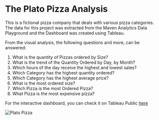 # The Plato Pizza Analysis
This is a fictional pizza company that deals with various pizza categories. The data for this project was extracted from the Maven Analytics Data Playground and the Dashboard was created using Tableau. 

From the visual analysis, the following questions and more, can be answered:

1. What is the quantity of Pizzas ordered by Size?
2. What is the trend of the Quantity Ordered by Day, by Month?
3. Which hours of the day receive the highest and lowest sales?
4. Which Category has the highest quantity ordered?
5. Which Category has the highest average price?
6. What is the most ordered size?
7. Which Pizza is the most Ordered Pizza?
8. What Pizza is the most expensive pizza?

For the interactive dashboard, you can check it on Tableau Public [here](https://public.tableau.com/app/profile/margaret.awojide/viz/PlatoPizzaMavenAnalyticsChallenge_16677183471710/PlatoPizza)

![Plato Pizza](https://user-images.githubusercontent.com/49078266/200225155-2bb1cf65-ed78-46ad-81d8-a50b456a8a3a.png)

